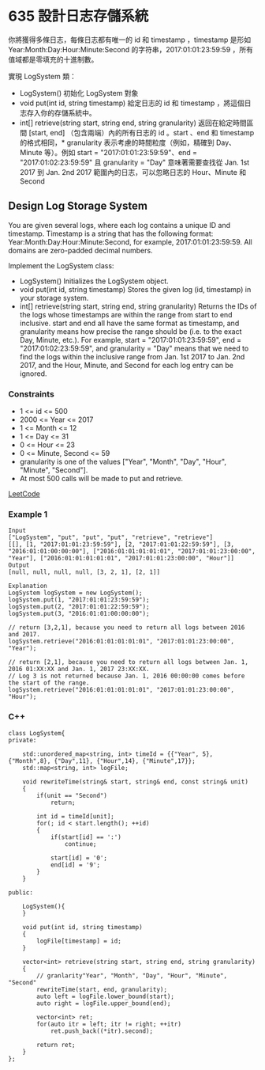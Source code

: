 # 635 設計日志存儲系統

你將獲得多條日志，每條日志都有唯一的 id 和 timestamp ，timestamp 是形如 Year:Month:Day:Hour:Minute:Second 的字符串，2017:01:01:23:59:59 ，所有值域都是零填充的十進制數。

實現 LogSystem 類：

* LogSystem() 初始化 LogSystem 對象
* void put(int id, string timestamp) 給定日志的 id 和 timestamp ，將這個日志存入你的存儲系統中。
* int[] retrieve(string start, string end, string granularity) 返回在給定時間區間 [start, end] （包含兩端）內的所有日志的 id 。start 、end 和 timestamp 的格式相同，* granularity 表示考慮的時間粒度（例如，精確到 Day、Minute 等）。例如 start = "2017:01:01:23:59:59"、end = "2017:01:02:23:59:59" 且 granularity = "Day" 意味著需要查找從 Jan. 1st 2017 到 Jan. 2nd 2017 範圍內的日志，可以忽略日志的 Hour、Minute 和 Second

## Design Log Storage System

You are given several logs, where each log contains a unique ID and timestamp. Timestamp is a string that has the following format: Year:Month:Day:Hour:Minute:Second, for example, 2017:01:01:23:59:59. All domains are zero-padded decimal numbers.

Implement the LogSystem class:

* LogSystem() Initializes the LogSystem object.
* void put(int id, string timestamp) Stores the given log (id, timestamp) in your storage system.
* int[] retrieve(string start, string end, string granularity) Returns the IDs of the logs whose timestamps are within the range from start to end inclusive. start and end all have the same format as timestamp, and granularity means how precise the range should be (i.e. to the exact Day, Minute, etc.). For example, start = "2017:01:01:23:59:59", end = "2017:01:02:23:59:59", and granularity = "Day" means that we need to find the logs within the inclusive range from Jan. 1st 2017 to Jan. 2nd 2017, and the Hour, Minute, and Second for each log entry can be ignored.


### Constraints

* 1 <= id <= 500
* 2000 <= Year <= 2017
* 1 <= Month <= 12
* 1 <= Day <= 31
* 0 <= Hour <= 23
* 0 <= Minute, Second <= 59
* granularity is one of the values ["Year", "Month", "Day", "Hour", "Minute", "Second"].
* At most 500 calls will be made to put and retrieve.


[LeetCode](https://leetcode-cn.com/problems/design-log-storage-system/)


### Example 1

```
Input
["LogSystem", "put", "put", "put", "retrieve", "retrieve"]
[[], [1, "2017:01:01:23:59:59"], [2, "2017:01:01:22:59:59"], [3, "2016:01:01:00:00:00"], ["2016:01:01:01:01:01", "2017:01:01:23:00:00", "Year"], ["2016:01:01:01:01:01", "2017:01:01:23:00:00", "Hour"]]
Output
[null, null, null, null, [3, 2, 1], [2, 1]]

Explanation
LogSystem logSystem = new LogSystem();
logSystem.put(1, "2017:01:01:23:59:59");
logSystem.put(2, "2017:01:01:22:59:59");
logSystem.put(3, "2016:01:01:00:00:00");

// return [3,2,1], because you need to return all logs between 2016 and 2017.
logSystem.retrieve("2016:01:01:01:01:01", "2017:01:01:23:00:00", "Year");

// return [2,1], because you need to return all logs between Jan. 1, 2016 01:XX:XX and Jan. 1, 2017 23:XX:XX.
// Log 3 is not returned because Jan. 1, 2016 00:00:00 comes before the start of the range.
logSystem.retrieve("2016:01:01:01:01:01", "2017:01:01:23:00:00", "Hour");
```


### C++ 

```
class LogSystem{
private:
    
    std::unordered_map<string, int> timeId = {{"Year", 5}, {"Month",8}, {"Day",11}, {"Hour",14}, {"Minute",17}}; 
    std::map<string, int> logFile;

    void rewriteTime(string& start, string& end, const string& unit)
    {
        if(unit == "Second")
            return;
            
        int id = timeId[unit];
        for(; id < start.length(); ++id)
        {
            if(start[id] == ':')
                continue;
            
            start[id] = '0';
            end[id] = '9';
        }
    }

public:
    
    LogSystem(){
    }

    void put(int id, string timestamp)
    {
        logFile[timestamp] = id;
    }

    vector<int> retrieve(string start, string end, string granularity)
    {
        // granlarity"Year", "Month", "Day", "Hour", "Minute", "Second"      
        rewriteTime(start, end, granularity);
        auto left = logFile.lower_bound(start);
        auto right = logFile.upper_bound(end);
        
        vector<int> ret;
        for(auto itr = left; itr != right; ++itr)
            ret.push_back((*itr).second);        

        return ret;
    }    
};
```
